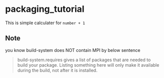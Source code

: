 # packaging_tutorial

This is simple calculater for `number + 1`

## Note

you know build-system does NOT contain MPI by below sentence

> build-system.requires gives a list of packages that are needed to build your package. Listing something here will only make it available during the build, not after it is installed.

